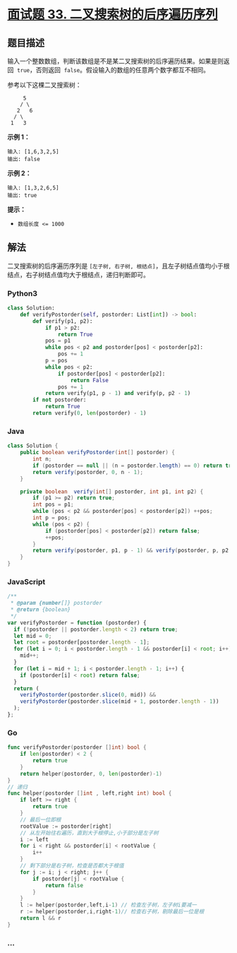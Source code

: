 # [面试题 33. 二叉搜索树的后序遍历序列](https://leetcode-cn.com/problems/er-cha-sou-suo-shu-de-hou-xu-bian-li-xu-lie-lcof/)

## 题目描述

<!-- 这里写题目描述 -->

输入一个整数数组，判断该数组是不是某二叉搜索树的后序遍历结果。如果是则返回  `true`，否则返回  `false`。假设输入的数组的任意两个数字都互不相同。

参考以下这棵二叉搜索树：

```
     5
    / \
   2   6
  / \
 1   3
```

**示例 1：**

```
输入: [1,6,3,2,5]
输出: false
```

**示例 2：**

```
输入: [1,3,2,6,5]
输出: true
```

**提示：**

- `数组长度 <= 1000`

## 解法

<!-- 这里可写通用的实现逻辑 -->

二叉搜索树的后序遍历序列是 `[左子树, 右子树, 根结点]`，且左子树结点值均小于根结点，右子树结点值均大于根结点，递归判断即可。

<!-- tabs:start -->

### **Python3**

<!-- 这里可写当前语言的特殊实现逻辑 -->

```python
class Solution:
    def verifyPostorder(self, postorder: List[int]) -> bool:
        def verify(p1, p2):
            if p1 > p2:
                return True
            pos = p1
            while pos < p2 and postorder[pos] < postorder[p2]:
                pos += 1
            p = pos
            while pos < p2:
                if postorder[pos] < postorder[p2]:
                    return False
                pos += 1
            return verify(p1, p - 1) and verify(p, p2 - 1)
        if not postorder:
            return True
        return verify(0, len(postorder) - 1)
```

### **Java**

<!-- 这里可写当前语言的特殊实现逻辑 -->

```java
class Solution {
    public boolean verifyPostorder(int[] postorder) {
        int n;
        if (postorder == null || (n = postorder.length) == 0) return true;
        return verify(postorder, 0, n - 1);
    }

    private boolean  verify(int[] postorder, int p1, int p2) {
        if (p1 >= p2) return true;
        int pos = p1;
        while (pos < p2 && postorder[pos] < postorder[p2]) ++pos;
        int p = pos;
        while (pos < p2) {
            if (postorder[pos] < postorder[p2]) return false;
            ++pos;
        }
        return verify(postorder, p1, p - 1) && verify(postorder, p, p2 - 1);
    }
}
```

### **JavaScript**

```js
/**
 * @param {number[]} postorder
 * @return {boolean}
 */
var verifyPostorder = function (postorder) {
  if (!postorder || postorder.length < 2) return true;
  let mid = 0;
  let root = postorder[postorder.length - 1];
  for (let i = 0; i < postorder.length - 1 && postorder[i] < root; i++) {
    mid++;
  }
  for (let i = mid + 1; i < postorder.length - 1; i++) {
    if (postorder[i] < root) return false;
  }
  return (
    verifyPostorder(postorder.slice(0, mid)) &&
    verifyPostorder(postorder.slice(mid + 1, postorder.length - 1))
  );
};
```

### **Go**

```go
func verifyPostorder(postorder []int) bool {
    if len(postorder) < 2 {
        return true
    }
    return helper(postorder, 0, len(postorder)-1)
}
// 递归
func helper(postorder []int , left,right int) bool {
    if left >= right {
        return true
    }
    // 最后一位即根
    rootValue := postorder[right]
    // 从左开始往右遍历，直到大于根停止,小于部分是左子树
    i := left
    for i < right && postorder[i] < rootValue {
        i++
    }
    // 剩下部分是右子树，检查是否都大于根值
    for j := i; j < right; j++ {
        if postorder[j] < rootValue {
            return false
        }
    }
    l := helper(postorder,left,i-1) // 检查左子树，左子树i要减一
    r := helper(postorder,i,right-1)// 检查右子树，剔除最后一位是根
    return l && r
}
```

### **...**

```

```

<!-- tabs:end -->
